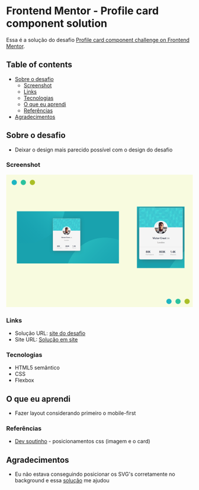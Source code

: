 # Frontend Mentor - Profile card component solution

Essa é a solução do desafio [Profile card component challenge on Frontend Mentor](https://www.frontendmentor.io/challenges/profile-card-component-cfArpWshJ).

## Table of contents

- [Sobre o desafio](#Sobre-o-desafio)
  - [Screenshot](#screenshot)
  - [Links](#links)
  - [Tecnologias](#Tecnologias)
  - [O que eu aprendi](#O-que-eu=aprendi)
  - [Referências](#Referências)
- [Agradecimentos](#Agradecimentos)

## Sobre o desafio

- Deixar o design mais parecido possível com o design do desafio

### Screenshot

![](images/card-profile.svg)


### Links

- Solução URL: [site do desafio](https://www.frontendmentor.io/solutions/profilecards-flex-box-and-mobile-first-_qLOhnV0Z)
- Site URL: [Solução  em site](https://carolinecordeiro.github.io/profile-cards-front-end-mentor//)


### Tecnologias

- HTML5 semântico
- CSS
- Flexbox

## O que eu aprendi
- Fazer layout considerando primeiro o mobile-first

### Referências

- [Dev soutinho](https://www.youtube.com/watch?v=Cu-HP-gvggg&t=471s) - posicionamentos css (imagem e o card)


## Agradecimentos
- Eu não estava conseguindo posicionar os SVG's corretamente no background e essa [solução](https://github.com/ArpadGBondor/Web_challenge_6-Frontend_Mentor-Profile_card_component) me ajudou 